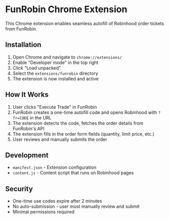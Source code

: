 # FunRobin Chrome Extension

This Chrome extension enables seamless autofill of Robinhood order tickets from FunRobin.

## Installation

1. Open Chrome and navigate to `chrome://extensions/`
2. Enable "Developer mode" in the top right
3. Click "Load unpacked"
4. Select the `extensions/funrobin` directory
5. The extension is now installed and active

## How It Works

1. User clicks "Execute Trade" in FunRobin
2. FunRobin creates a one-time autofill code and opens Robinhood with `?fr=CODE` in the URL
3. The extension detects the code, fetches the order details from FunRobin's API
4. The extension fills in the order form fields (quantity, limit price, etc.)
5. User reviews and manually submits the order

## Development

- `manifest.json` - Extension configuration
- `content.js` - Content script that runs on Robinhood pages

## Security

- One-time use codes expire after 2 minutes
- No auto-submission - user must manually review and submit
- Minimal permissions required
